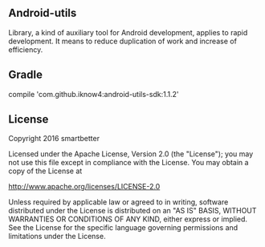 ## Android-utils

Library, a kind of auxiliary tool for Android development, applies to rapid development. It means to reduce duplication of work and increase of efficiency.

## Gradle

compile 'com.github.iknow4:android-utils-sdk:1.1.2'

## License

Copyright 2016 smartbetter

Licensed under the Apache License, Version 2.0 (the "License");
you may not use this file except in compliance with the License.
You may obtain a copy of the License at

http://www.apache.org/licenses/LICENSE-2.0

Unless required by applicable law or agreed to in writing, software
distributed under the License is distributed on an "AS IS" BASIS,
WITHOUT WARRANTIES OR CONDITIONS OF ANY KIND, either express or implied.
See the License for the specific language governing permissions and
limitations under the License.
